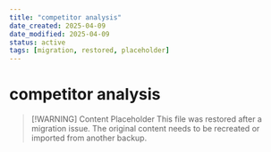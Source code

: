 ```yaml
---
title: "competitor analysis"
date_created: 2025-04-09
date_modified: 2025-04-09
status: active
tags: [migration, restored, placeholder]
---
```


# competitor analysis

> [\!WARNING] Content Placeholder
> This file was restored after a migration issue. The original content needs to be recreated or imported from another backup.

